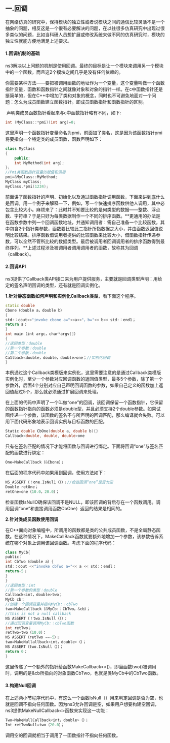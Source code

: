 ## 一.回调

​	在网络仿真的研究中，保持模块的独立性或者说模块之间的通信比较灵活不是一个抽象的问题，相反这是一个很有必要解决的问题，在以往很多仿真研究中出现过很多类似的问题，比如当科研人员想扩展或修改系统来做不同的仿真研究时，模块的独立性就能方便地满足上述要求。

#### 1.回调机制的基础

​	ns3解决以上问题的机制是使用回调。最终的目标是让一个模块来调用另一个模块中的一个函数，而且这2个模块之间几乎是没有任何依赖的。

​	你需要某种方法——要把被调用函数的地址作为一个变量，这个变量叫做一个函数指针变量，函数和函数指针之间就像对象和对象的指针一样。在c中函数指针还是挺简单的，但在C++中增加了类和对象的概念，同时也不可避免地面对一个问题：怎么为成员函数建立函数指针。即成员函数指针和函数指针的区别。

​	声明类成员函数指针看起来与c中函数指针略有不同，如下:

```c++
int (MyClass::*pmi)(int arg)=0;
```

这里声明一个函数指针变量命名为pmi，前面加了类名，这是因为该函数指针pmi将要指向一个特定类的成员函数，函数声明如下：

```c++
class MyClass
{
	public:
	int MyMethod(int arg);
};
//Pmi类函数指针变量的赋值和调用
pmi=&MyClass::MyMethod;
MyClass myClass;
myClass.*pmi(1234);
```

前面讲了函数指针的声明、初始化以及通过函数指针调用函数，下面来讲到底什么是回调。用一个例子来解释一下，例如，写一个快速排序函数供他人调用，其中必包含比较大小。麻烦来了：此时并不知要比较的是何类型的数据——整数、浮点数、字符串？于是只好为每类数据制作一个不同的排序函数。**更通用的办法是在函数参数中列一个回调函数地址，并通知调用者：需自己准备一个比较函数，其中包含2个指针类参数，函数要比较此二指针所指数据之大小，并由函数返回值说明比较结果。排序函数借调用者提供的比较函数来比较大小，借函数指针传递参数，可以全然不管所比较的数据类型。最后被调用者回调调用者的排序函数得到最终序列。**上述过程涉及被调用者调用调用者的函数，故称其为回调（callback）。



#### 2.回调API

​	ns3提供了Callback类API接口来为用户提供服务，主要就是回调类型声明：用给定的签名声明回调的类型，还有就是回调实例化。

**1.针对静态函数如何声明和实例化Callback类型**，看下面这个程序。

```c++
static double 
Cbone（double a，double b）
{
std:：cout<<"invoke cbone a="<<a<<"，b="<< b<< std:：end1；
return a；
}
int main（int argc，char*argv[]）
{
//返回类型：double
//第一个参数：double
//第二个参数：double 
Ca1lback<double，double，double>one；//实例化回调
}
```

本例通过这个Callback类模版来实例化，这里需要注意的是通过Callback类模版实例化时，至少一个参数对应回调函数的返回值类型，最多5个参数，除了第一个参数外，后面4个分别对应自己声明回调函数的参数，如果自己定义的函数加上返回值超过5个，那么就必须通过扩展回调来处理。

在上面的代码中声明了一个叫做“one”的回调，该回调保留一个函数指针，它保留的函数指针指向的函数必须是double型，并且必须支持2个double参数。如果试图传递一个参数，该函数的签名不与所声明的回调匹配，那么编译就会失败。可以用下面代码形象地表示回调实例与目标函数的匹配。

```c++
Static double CbOne(double a, double b){}
Callback<double, double, double>one
```

只有在签名匹配的情况下才能将函数与回调进行绑定。下面将回调“one”与签名匹配的函数进行绑定：

```c++
One=MakeCallback（&Cbone）；
```

在后面的程序代码中如果用到回调，使用方法如下：

```c++
NS_ASSERT（！one.IsNul1（））；//检查回调“one”是否为空
Double retOne；
retOne=one（10.0，20.0）；
```

检查函数IsNullO确保该回调不是NULL，即该回调的背后存在一个函数调用。调用回调“one”和直接调用函数CbOne）返回的结果是相同的。

**2.针对类成员函数使用回调**

在C++面向对象编程中，所调用的函数都是类的公共成员函数，不是全局静态函数。在这种情况下，MakeCallBack函数就要额外地增加一个参数，该参数告诉系统在哪个对象上调用该回调函数。考虑下面的程序代码：

```c++
class MyCb{
public：
int CbTwo（double a）{
std:：cout <<"invoke cbTwo a="<< a << std:：endl；
return-5；
}
}
//返回类型：int
//第一个参数的类型：double 
Callback<int，double>two；
MyCb cb；
//创建一个回调变量并指向MyCb:：cbTwo 
two=MakeCallback（&MyCb:：CbTwo，&cb）；
//this is not a null callback 
NS ASSERT（！two.IsNull（））；
//通过回调变量调用MyCb:：cbTwo函数
int retTwo；
retTwo=two（10.0）；
NS ASSERT（retTwo ==-5）；
two=MakeNullallback<int，double>（）；
NS ASSERT（two.IsNull（））；
return 0；
}
```

这里传递了一个额外的指针给函数MakeCallback<>()，即当函数two()被调用时，调用的是&cb所指向的对象函数CbTwo，也就是类MyCb中的CbTwo函数。

#### 3.构建Null回调

​	在上述两小节程序代码中，有这么一个函数IsNull（）用来判定回调是否为空，也就是回调不指向任何函数。因为ns3允许回调是空，如果用户想要构建空回调，ns3提供MakeNullCallback<>函数来实现这一功能：

```c++
Two=MakeNullCallback<int，double>（）；
Int retTwoNull=two（20.0）；
```

调用空的回调就相当于调用了一函数指针不指向任何函数。